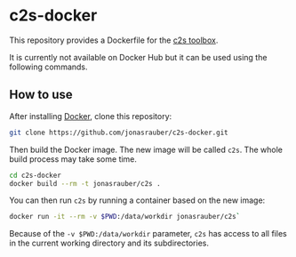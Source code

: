 # c2s-docker
This repository provides a Dockerfile for the [c2s toolbox](https://github.com/lucastheis/c2s).

It is currently not available on Docker Hub but it can be used using the following commands.

## How to use

After installing [Docker](https://www.docker.com/), clone this repository:

```sh
git clone https://github.com/jonasrauber/c2s-docker.git
```

Then build the Docker image. The new image will be called `c2s`. The whole build process may take some time.

```sh
cd c2s-docker
docker build --rm -t jonasrauber/c2s .
```

You can then run `c2s` by running a container based on the new image:

```sh
docker run -it --rm -v $PWD:/data/workdir jonasrauber/c2s`
```

Because of the `-v $PWD:/data/workdir` parameter, `c2s` has access to all files in the current working directory and its subdirectories.

